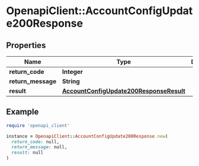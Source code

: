 # OpenapiClient::AccountConfigUpdate200Response

## Properties

| Name | Type | Description | Notes |
| ---- | ---- | ----------- | ----- |
| **return_code** | **Integer** |  | [optional] |
| **return_message** | **String** |  | [optional] |
| **result** | [**AccountConfigUpdate200ResponseResult**](AccountConfigUpdate200ResponseResult.md) |  | [optional] |

## Example

```ruby
require 'openapi_client'

instance = OpenapiClient::AccountConfigUpdate200Response.new(
  return_code: null,
  return_message: null,
  result: null
)
```


